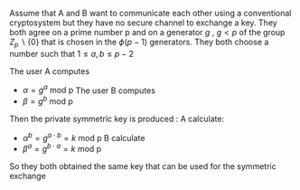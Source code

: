 Assume that A and B want to communicate each other using a conventional cryptosystem but they have no secure channel to exchange a key.
They both agree on a prime number p and on a generator $g$ , $g<p$ of the group $Z_p \backslash \{0\}$ that is chosen in the $\phi(p-1)$ generators.
They both choose a number such that $1 \leq a,b \leq p - 2$

The user A computes
- $\alpha = g^a \text{ mod p}$
The user B computes
- $\beta = g^b \text{ mod p}$

Then the private symmetric key is produced :
A calculate:
- $\alpha^b = g^{a \cdot b} = k \text{ mod p}$
B calculate
- $\beta^a = g^ {b \cdot a} = k \text{ mod p }$

So they both obtained the same key that can be used for the symmetric exchange





